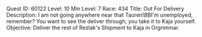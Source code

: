 Quest ID: 60122
Level: 10
Min Level: 7
Race: 434
Title: Out For Delivery
Description: I am not going anywhere near that Tauren!$B$BI'm unemployed, remember? You want to see the deliver through, you take it to Kaja yourself.
Objective: Deliver the rest of Rezlak's Shipment to Kaja in Orgrimmar.
